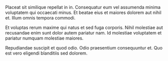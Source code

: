 Placeat sit similique repellat in in. Consequatur eum vel assumenda minima voluptatem qui occaecati minus. Et beatae eius et maiores dolorem aut nihil et. Illum omnis tempora commodi.
 Et voluptas rerum maxime qui natus et sed fuga corporis. Nihil molestiae aut recusandae enim sunt dolor autem pariatur nam. Id molestiae voluptatem et pariatur numquam molestiae maiores.
 Repudiandae suscipit et quod odio. Odio praesentium consequuntur et. Quo est vero eligendi blanditiis sed dolorem.